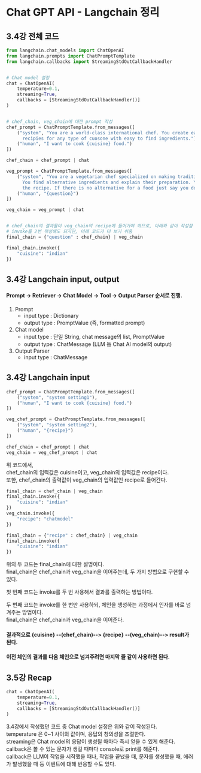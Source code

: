 # Chat GPT API - Langchain 정리

## 3.4강 전체 코드

``` python
from langchain.chat_models import ChatOpenAI
from langchain.prompts import ChatPromptTemplate
from langchain.callbacks import StreamingStdOutCallbackHandler


# Chat model 설정
chat = ChatOpenAI(
    temperature=0.1,
    streaming=True,
    callbacks = [StreamingStdOutCallbackHandler()]
)


# chef_chain, veg_chain에 대한 prompt 작성
chef_prompt = ChatPromptTemplate.from_messages([
    ("system", "You are a world-class international chef. You create easy to follow \
      recipies for any type of cuosone with easy to find ingredients."),
    ("human", "I want to cook {cuisine} food.")
])

chef_chain = chef_prompt | chat

veg_prompt = ChatPromptTemplate.from_messages([
    ("system", "You are a vegetarian chef specialized on making traditional recipies vegetarian. \
      You find alternative ingredients and explain their preparation. You don't radically modify \
      the recipe. If there is no alternative for a food just say you don't know how to replace it."),
    ("human", "{question}")
])

veg_chain = veg_prompt | chat


# chef_chain의 결과물이 veg_chain의 recipe에 들어가야 하므로, 아래와 같이 작성함
# invoke를 2번 작성해도 되지만, 아래 코드가 더 보기 쉬움
final_chain = {"question" : chef_chain} | veg_chain

final_chain.invoke({
    "cuisine": "indian"
})
```

## 3.4강 Langchain input, output
#### Prompt -> Retriever -> Chat Model -> Tool -> Output Parser 순서로 진행.

1. Prompt  
    + input type  : Dictionary  
    + output type : PromptValue (즉, formatted prompt)  
3. Chat model  
    + input type  : 단일 String, chat message의 list, PromptValue  
    + output type : ChatMessage (LLM 등 Chat AI model의 output)  
5. Output Parser  
    + input type  : ChatMessage  


## 3.4강 Langchain input
``` python
chef_prompt = ChatPromptTemplate.from_messages([
    ("system", "system setting1"),
    ("human", "I want to cook {cuisine} food.")
])

veg_chef_prompt = ChatPromptTemplate.from_messages([
    ("system", "system setting2"),
    ("human", "{recipe}")
])

chef_chain = chef_prompt | chat
veg_chain = veg_chef_prompt | chat
```

위 코드에서,  
chef_chain의 입력값은 cuisine이고, veg_chain의 입력값은 recipe이다.  
또한, chef_chain의 출력값이 veg_chain의 입력값인 recipe로 들어간다.    

``` python
final_chain = chef_chain | veg_chain
final_chain.invoke({
    "cuisine": "indian"
})
veg_chain.invoke({
    "recipe": "chatmodel"
})
```



``` python
final_chain = {"recipe" : chef_chain} | veg_chain
final_chain.invoke({
    "cuisine": "indian"
})
```
위의 두 코드는 final_chain에 대한 설명이다.  
final_chain은 chef_chain과 veg_chain을 이어주는데, 두 가지 방법으로 구현할 수 있다.

첫 번째 코드는 invoke를 두 번 사용해서 결과를 출력하는 방법이다.

두 번째 코드는 invoke를 한 번만 사용하되, 체인을 생성하는 과정에서 인자를 바로 넘겨주는 방법이다.  
final_chain은 chef_chain과 veg_chain을 이어준다.  
#### 결과적으로 {cuisine} --(chef_chain)--> {recipe} --(veg_chain)--> result가 된다.
#### 이전 체인의 결과를 다음 체인으로 넘겨주려면 마지막 줄 같이 사용하면 된다.  


## 3.5강 Recap
``` python
chat = ChatOpenAI(
    temperature=0.1,
    streaming=True,
    callbacks = [StreamingStdOutCallbackHandler()]
)
```

3.4강에서 작성했던 코드 중 Chat model 설정은 위와 같이 작성된다.  
temperature 은 0~1 사이의 값이며, 응답의 창의성을 조절한다.  
streaming은 Chat model의 응답이 생성될 때마다 즉시 얻을 수 있게 해준다.  
callback은 볼 수 있는 문자가 생길 때마다 console로 print를 해준다.  
callback은 LLM이 작업을 시작했을 때나, 작업을 끝냈을 때, 문자를 생성했을 때, 에러가 발생했을 때 등 이벤트에 대해 반응할 수도 있다.  
